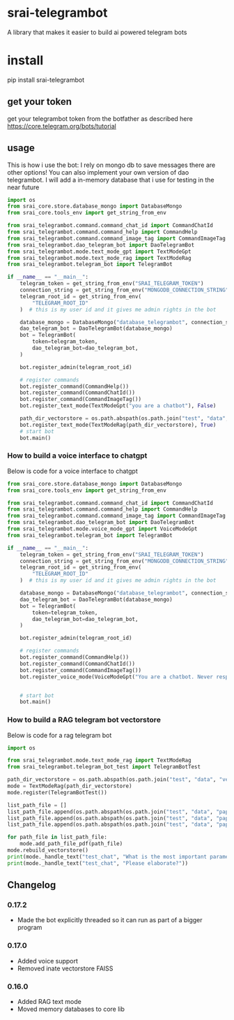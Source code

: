 # srai-telegrambot
A library that makes it easier to build ai powered telegram bots

# install
pip install srai-telegrambot

## get your token
get your telegrambot token from the botfather as described here https://core.telegram.org/bots/tutorial

## usage
This is how i use the bot:
I rely on mongo db to save messages there are other options!
You can also implement your own version of dao telegrambot.
I will add a in-memory database that i use for testing in the near future

```python
import os
from srai_core.store.database_mongo import DatabaseMongo
from srai_core.tools_env import get_string_from_env

from srai_telegrambot.command.command_chat_id import CommandChatId
from srai_telegrambot.command.command_help import CommandHelp
from srai_telegrambot.command.command_image_tag import CommandImageTag
from srai_telegrambot.dao_telegram_bot import DaoTelegramBot
from srai_telegrambot.mode.text_mode_gpt import TextModeGpt
from srai_telegrambot.mode.text_mode_rag import TextModeRag
from srai_telegrambot.telegram_bot import TelegramBot

if __name__ == "__main__":
    telegram_token = get_string_from_env("SRAI_TELEGRAM_TOKEN")
    connection_string = get_string_from_env("MONGODB_CONNECTION_STRING")
    telegram_root_id = get_string_from_env(
        "TELEGRAM_ROOT_ID"
    )  # this is my user id and it gives me admin rights in the bot

    database_mongo = DatabaseMongo("database_telegrambot", connection_string)
    dao_telegram_bot = DaoTelegramBot(database_mongo)
    bot = TelegramBot(
        token=telegram_token,
        dao_telegram_bot=dao_telegram_bot,
    )

    bot.register_admin(telegram_root_id)

    # register commands
    bot.register_command(CommandHelp())
    bot.register_command(CommandChatId())
    bot.register_command(CommandImageTag())
    bot.register_text_mode(TextModeGpt("you are a chatbot"), False)

    path_dir_vectorstore = os.path.abspath(os.path.join("test", "data", "vectorstore"))
    bot.register_text_mode(TextModeRag(path_dir_vectorstore), True)
    # start bot
    bot.main()
```
### How to build a voice interface to chatgpt
Below is code for a voice interface to chatgpt

```python
from srai_core.store.database_mongo import DatabaseMongo
from srai_core.tools_env import get_string_from_env

from srai_telegrambot.command.command_chat_id import CommandChatId
from srai_telegrambot.command.command_help import CommandHelp
from srai_telegrambot.command.command_image_tag import CommandImageTag
from srai_telegrambot.dao_telegram_bot import DaoTelegramBot
from srai_telegrambot.mode.voice_mode_gpt import VoiceModeGpt
from srai_telegrambot.telegram_bot import TelegramBot

if __name__ == "__main__":
    telegram_token = get_string_from_env("SRAI_TELEGRAM_TOKEN")
    connection_string = get_string_from_env("MONGODB_CONNECTION_STRING")
    telegram_root_id = get_string_from_env(
        "TELEGRAM_ROOT_ID"
    )  # this is my user id and it gives me admin rights in the bot

    database_mongo = DatabaseMongo("database_telegrambot", connection_string)
    dao_telegram_bot = DaoTelegramBot(database_mongo)
    bot = TelegramBot(
        token=telegram_token,
        dao_telegram_bot=dao_telegram_bot,
    )

    bot.register_admin(telegram_root_id)

    # register commands
    bot.register_command(CommandHelp())
    bot.register_command(CommandChatId())
    bot.register_command(CommandImageTag())
    bot.register_voice_mode(VoiceModeGpt("You are a chatbot. Never respond in more that three sentences"), True)


    # start bot
    bot.main()
```


### How to build a RAG telegram bot vectorstore
Below is code for a rag telegram bot

```python
import os

from srai_telegrambot.mode.text_mode_rag import TextModeRag
from srai_telegrambot.telegram_bot_test import TelegramBotTest

path_dir_vectorstore = os.path.abspath(os.path.join("test", "data", "vectorstore"))
mode = TextModeRag(path_dir_vectorstore)
mode.register(TelegramBotTest())

list_path_file = []
list_path_file.append(os.path.abspath(os.path.join("test", "data", "paper_0.pdf")))
list_path_file.append(os.path.abspath(os.path.join("test", "data", "paper_1.pdf")))
list_path_file.append(os.path.abspath(os.path.join("test", "data", "paper_2.pdf")))

for path_file in list_path_file:
    mode.add_path_file_pdf(path_file)
mode.rebuild_vectorstore()
print(mode._handle_text("test_chat", "What is the most important parameter in DCE-CT in stroke?"))
print(mode._handle_text("test_chat", "Please elaborate?"))
```


## Changelog
### 0.17.2
- Made the bot explicitly threaded so it can run as part of a bigger program
### 0.17.0
- Added voice support
- Removed inate vectorstore FAISS

### 0.16.0
- Added RAG text mode
- Moved memory databases to core lib